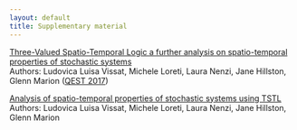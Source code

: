 ```yaml
---
layout: default
title: Supplementary material
---
```


[Three-Valued Spatio-Temporal Logic a further analysis on spatio-temporal properties of stochastic systems](https://ludovicalv.github.io/TSTL/)<br />
Authors: Ludovica Luisa Vissat, Michele Loreti, Laura Nenzi, Jane Hillston, Glenn Marion ([QEST 2017](http://www.qest.org/qest2017/))<br />

[Analysis of spatio-temporal properties of stochastic systems using TSTL](https://ludovicalv.github.io/TSTL/)<br />
Authors: Ludovica Luisa Vissat, Michele Loreti, Laura Nenzi, Jane Hillston, Glenn Marion






